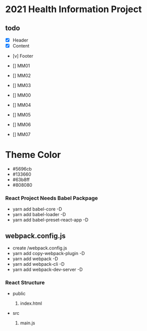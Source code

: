 # 2021 Health Information Project

## todo

- [x] Header
- [x] Content
- [v] Footer

- [] MM01
- [] MM02
- [] MM03
- [] MM00
- [] MM04
- [] MM05
- [] MM06
- [] MM07

# Theme Color

- #5696cb
- #133660
- #63b8ff
- #808080

### React Project Needs Babel Packpage

- yarn add babel-core -D
- yarn add babel-loader -D
- yarn add babel-preset-react-app -D

## webpack.config.js

- create /webpack.config.js
- yarn add copy-webpack-plugin -D
- yarn add webpack -D
- yarn add webpack-cli -D
- yarn add webpack-dev-server -D

### React Structure

- public
  1. index.html
- src

  1. main.js
